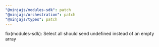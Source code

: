 ```yaml
---
"@ninjajs/modules-sdk": patch
"@ninjajs/orchestration": patch
"@ninjajs/types": patch
---
```


fix(modules-sdk): Select all should send undefined instead of an empty array
